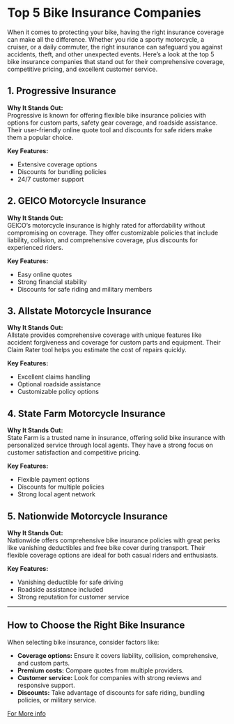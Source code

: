 # Top 5 Bike Insurance Companies  

When it comes to protecting your bike, having the right insurance coverage can make all the difference. Whether you ride a sporty motorcycle, a cruiser, or a daily commuter, the right insurance can safeguard you against accidents, theft, and other unexpected events. Here’s a look at the top 5 bike insurance companies that stand out for their comprehensive coverage, competitive pricing, and excellent customer service.  

## 1. **Progressive Insurance**  
**Why It Stands Out:**  
Progressive is known for offering flexible bike insurance policies with options for custom parts, safety gear coverage, and roadside assistance. Their user-friendly online quote tool and discounts for safe riders make them a popular choice.  

**Key Features:**  
- Extensive coverage options  
- Discounts for bundling policies  
- 24/7 customer support  

## 2. **GEICO Motorcycle Insurance**  
**Why It Stands Out:**  
GEICO’s motorcycle insurance is highly rated for affordability without compromising on coverage. They offer customizable policies that include liability, collision, and comprehensive coverage, plus discounts for experienced riders.  

**Key Features:**  
- Easy online quotes  
- Strong financial stability  
- Discounts for safe riding and military members  

## 3. **Allstate Motorcycle Insurance**  
**Why It Stands Out:**  
Allstate provides comprehensive coverage with unique features like accident forgiveness and coverage for custom parts and equipment. Their Claim Rater tool helps you estimate the cost of repairs quickly.  

**Key Features:**  
- Excellent claims handling  
- Optional roadside assistance  
- Customizable policy options  

## 4. **State Farm Motorcycle Insurance**  
**Why It Stands Out:**  
State Farm is a trusted name in insurance, offering solid bike insurance with personalized service through local agents. They have a strong focus on customer satisfaction and competitive pricing.  

**Key Features:**  
- Flexible payment options  
- Discounts for multiple policies  
- Strong local agent network  

## 5. **Nationwide Motorcycle Insurance**  
**Why It Stands Out:**  
Nationwide offers comprehensive bike insurance policies with great perks like vanishing deductibles and free bike cover during transport. Their flexible coverage options are ideal for both casual riders and enthusiasts.  

**Key Features:**  
- Vanishing deductible for safe driving  
- Roadside assistance included  
- Strong reputation for customer service  

---

## **How to Choose the Right Bike Insurance**  
When selecting bike insurance, consider factors like:  
- **Coverage options:** Ensure it covers liability, collision, comprehensive, and custom parts.  
- **Premium costs:** Compare quotes from multiple providers.  
- **Customer service:** Look for companies with strong reviews and responsive support.  
- **Discounts:** Take advantage of discounts for safe riding, bundling policies, or military service.  

[For More info](https://filmcube2025.blogspot.com/2025/04/top-5-bike-insurance-companies.html)  
